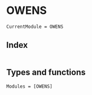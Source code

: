 # OWENS
```@meta
CurrentModule = OWENS
```

## Index

```@index
```

## Types and functions

```@autodocs
Modules = [OWENS]
```
